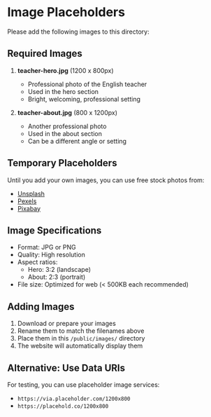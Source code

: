 # Image Placeholders

Please add the following images to this directory:

## Required Images

1. **teacher-hero.jpg** (1200 x 800px)
   - Professional photo of the English teacher
   - Used in the hero section
   - Bright, welcoming, professional setting

2. **teacher-about.jpg** (800 x 1200px)
   - Another professional photo
   - Used in the about section
   - Can be a different angle or setting

## Temporary Placeholders

Until you add your own images, you can use free stock photos from:
- [Unsplash](https://unsplash.com/s/photos/teacher)
- [Pexels](https://www.pexels.com/search/teacher/)
- [Pixabay](https://pixabay.com/images/search/teacher/)

## Image Specifications

- Format: JPG or PNG
- Quality: High resolution
- Aspect ratios:
  - Hero: 3:2 (landscape)
  - About: 2:3 (portrait)
- File size: Optimized for web (< 500KB each recommended)

## Adding Images

1. Download or prepare your images
2. Rename them to match the filenames above
3. Place them in this `/public/images/` directory
4. The website will automatically display them

## Alternative: Use Data URIs

For testing, you can use placeholder image services:
- `https://via.placeholder.com/1200x800`
- `https://placehold.co/1200x800`


